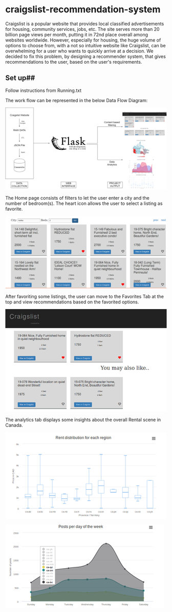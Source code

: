# craigslist-recommendation-system #

Craigslist is a popular website that provides local classified advertisements for housing, community services, jobs, etc. The site serves more than 20 billion page views per month, putting it in 72nd place overall among websites worldwide. However, especially for housing, the huge volume of options to choose from, with a not so intuitive website like Craigslist, can be overwhelming for a user who wants to quickly arrive at a decision. We decided to fix this problem, by designing a recommender system, that gives recommendations to the user, based on the user's requirements.

## Set up##
Follow instructions from Running.txt


The work flow can be represented in the below Data Flow Diagram:

![alt text](Images/DFDBD.png)

The Home page consists of filters to let the user enter a city and the number of bedroom(s). The heart icon allows the user to select a listing as favorite.

![alt_text](Images/Home.png)

After favoriting some listings, the user can move to the Favorites Tab at the top and view recommendations based on the favorited options.

![alt text](Images/Favorites.png)


The analytics tab displays some insights about the overall Rental scene in Canada.

![alt text](Images/BoxPlot.png)

![alt text](Images/Spline.png)



